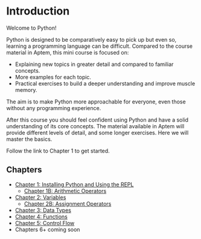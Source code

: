 # Introduction

Welcome to Python!

Python is designed to be comparatively easy to pick up but even so, learning a programming language can be difficult. Compared to the course material in Aptem, this mini course is focused on:

- Explaining new topics in greater detail and compared to familiar concepts.
- More examples for each topic.
- Practical exercises to build a deeper understanding and improve muscle memory.

The aim is to make Python more approachable for everyone, even those without any programming experience.

After this course you should feel confident using Python and have a solid understanding of its core concepts. The material available in Aptem will provide different levels of detail, and some longer exercises. Here we will master the basics.

Follow the link to Chapter 1 to get started.

## Chapters

- [Chapter 1: Installing Python and Using the REPL](./01_installing_python_and_using_the_REPL.md)
  - [Chapter 1B: Arithmetic Operators](./01B_arithmetic_operators.md)
- [Chapter 2: Variables](./02_variables.md)
  - [Chapter 2B: Assignment Operators](./02B_assignment_operators.md)
- [Chapter 3: Data Types](./03_data_types.md)
- [Chapter 4: Functions](./04_functions.md)
- [Chapter 5: Control Flow](./05_control_flow.md)
- Chapters 6+ coming soon